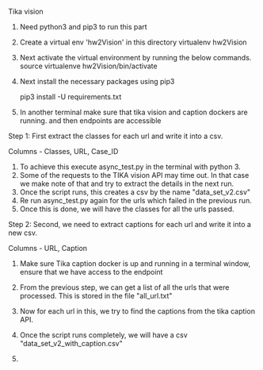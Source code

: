 Tika vision

1) Need python3 and pip3 to run this part

2) Create a virtual env 'hw2Vision' in this directory
	virtualenv hw2Vision

3) Next activate the virtual environment by running the below commands.
	source virtualenve hw2Vision/bin/activate

4) Next install the necessary packages using pip3

	pip3 install -U requirements.txt

5) In another terminal make sure that tika vision and caption dockers are running. and then endpoints are accessible



Step 1: First extract the classes for each url and write it into a csv.

Columns - Classes, URL, Case_ID

1) To achieve this execute async_test.py in the terminal with python 3.
2) Some of the requests to the TIKA vision API may time out. In that case we make note of that and try to extract the details in the next run.
3) Once the script runs, this creates a csv by the name "data_set_v2.csv"
4) Re run async_test.py again for the urls which failed in the previous run.
5) Once this is done, we will have the classes for all the urls passed.


Step 2: Second, we need to extract captions for each url and write it into a new csv.

Columns - URL, Caption

1) Make sure Tika caption docker is up and running in a terminal window, ensure that we have access to the endpoint

2) From the previous step, we can get a list of all the urls that were processed. This is stored in the file "all_url.txt"

3) Now for each url in this, we try to find the captions from the tika caption API.

4) Once the script runs completely, we will have a csv "data_set_v2_with_caption.csv"

5)
